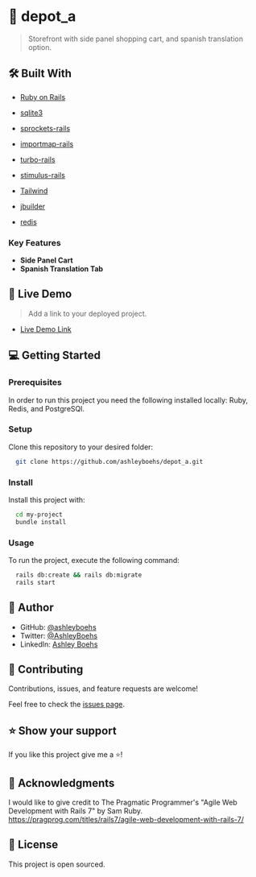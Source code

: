 <!-- PROJECT DESCRIPTION -->

# 📖 depot_a <a name="about-project"></a>

> Storefront with side panel shopping cart, and spanish translation option.

## 🛠 Built With <a name="built-with"></a>

<ul>
    <li><a href="https://rubyonrails.org/">Ruby on Rails</a></li>
  </ul>

  <ul>
    <li><a href="https://www.sqlite.org/index.htm/">sqlite3</a></li>
  </ul>

<ul>
    <li><a href="https://github.com/rails/sprockets-rails">sprockets-rails</a></li>
  </ul>
 <ul>
    <li><a href="https://github.com/rails/importmap-rails">importmap-rails</a></li>
  </ul>

  <ul>
    <li><a href="https://github.com/hotwired/turbo-rails">turbo-rails</a></li>
  </ul>
 
  <ul>
    <li><a href="https://github.com/hotwired/stimulus-rails">stimulus-rails</a></li>
  </ul>

  <ul>
    <li><a href="https://tailwindcss.com/docs/guides/ruby-on-rails">Tailwind</a></li>
  </ul>

  <ul>
    <li><a href="https://github.com/rails/jbuilder">jbuilder</a></li>
  </ul>

  <ul>
    <li><a href="https://redis.com/try-free/?utm_source=google&utm_medium=cpc&utm_term=redis&utm_campaign=redis360-brand-us-18289734662&utm_content=try-free&gclid=CjwKCAjwrranBhAEEiwAzbhNtfGf7umtiTFUOeOmCDbGF7eo3yXPMLGA6iJKI27oGZxdtBDW7csoSxoCrHgQAvD_BwE">redis</a></li>
  </ul>




<!-- Features -->

### Key Features <a name="key-features"></a>

- **Side Panel Cart**
- **Spanish Translation Tab**

<!-- LIVE DEMO -->

## 🚀 Live Demo <a name="live-demo"></a>

> Add a link to your deployed project.

- [Live Demo Link](https://google.com)


<!-- GETTING STARTED -->

## 💻 Getting Started <a name="getting-started"></a>


### Prerequisites

In order to run this project you need the following installed locally:
Ruby,
Redis, and
PostgreSQl.

### Setup

Clone this repository to your desired folder:

 ```sh
   git clone https://github.com/ashleyboehs/depot_a.git
   ```
### Install

Install this project with:


```sh
  cd my-project
  bundle install
```


### Usage

To run the project, execute the following command:

```sh
  rails db:create && rails db:migrate
  rails start
```


<!-- AUTHORS -->

## 👥 Author <a name="authors"></a>


- GitHub: [@ashleyboehs](https://github.com/ashleyboehs)
- Twitter: [@AshleyBoehs](https://twitter.com/AshleyBoehs)
- LinkedIn: [Ashley Boehs](https://linkedin.com/in/ashleyboehs)

<!-- FUTURE FEATURES -->

<!-- CONTRIBUTING -->

## 🤝 Contributing <a name="contributing"></a>

Contributions, issues, and feature requests are welcome!

Feel free to check the [issues page](https://github.com/ashleyboehs/depot_a/issues).


<!-- SUPPORT -->

## ⭐️ Show your support <a name="support"></a>

If you like this project give me a ⭐️!

<!-- ACKNOWLEDGEMENTS -->

## 🙏 Acknowledgments <a name="acknowledgements"></a>


I would like to give credit to The Pragmatic Programmer's "Agile Web Development with Rails 7" by Sam Ruby. https://pragprog.com/titles/rails7/agile-web-development-with-rails-7/





## 📝 License <a name="license"></a>

This project is open sourced.
